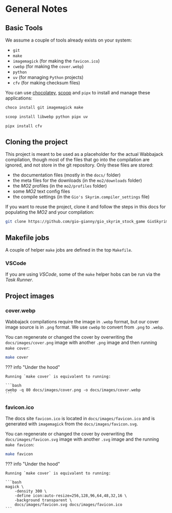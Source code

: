 # General Notes

## Basic Tools

We assume a couple of tools already exists on your system:

* `git`
* `make`
* `imagemagick` (for making the `favicon.ico`)
* `cwebp` (for making the `cover.webp`)
* `python`
* `uv` (for managing `Python` projects)
* `cfv` (for making checksum files)

You can use [chocolatey](https://community.chocolatey.org/), [scoop](https://scoop.sh/) and `pipx` to
install and manage these applications:

```bash
choco install git imagemagick make
```

```bash
scoop install libwebp python pipx uv
```

```bash
pipx install cfv
```

## Cloning the project

This project is meant to be used as a placeholder for the actual Wabbajack compilation,
though most of the files that go into the compilation are ignored, and not store in the git
repository. Only these files are stored:

* the documentation files (mostly in the `docs/` folder)
* the meta files for the downloads (in the `mo2/downloads` folder)
* the *MO2* profiles (in the `mo2/profiles` folder)
* some *MO2* text config files
* the compile settings (in the `Gio's Skyrim.compiler_settings` file)

If you want to reuse the project, clone it and follow the steps in this docs for populating
the *MO2* and your compilation:

```bash
git clone https://github.com/gio-gianny/gio_skyrim_stock_game GioSkyrim
```

## Makefile jobs

A couple of helper `make` jobs are defined in the top `Makefile`.

### VSCode

If you are using *VSCode*, some of the `make` helper hobs can be run via the *Task Runner*.

## Project images

### cover.webp

Wabbajack compilations require the image in `.webp` format, but our cover image source is
in `.png` format. We use `cwebp` to convert from `.png` to `.webp`.

You can regenerate or changed the cover by overwriting the `docs/images/cover.png` image
with another `.png` image and then running `make cover`:

```bash
make cover
```

??? info "Under the hood"

    Running `make cover` is equivalent to running:

    ```bash
    cwebp -q 80 docs/images/cover.png -o docs/images/cover.webp
    ```

### favicon.ico

The docs site `favicon.ico` is located in `docs/images/favicon.ico` and is generated with
`imagemagick` from the `docs/images/favicon.svg`.

You can regenerate or changed the cover by overwriting the `docs/images/favicon.svg` image
with another `.svg` image and the running `make favicon`:

```bash
make favicon
```

??? info "Under the hood"

    Running `make cover` is equivalent to running:

    ```bash
    magick \
        -density 300 \
        -define icon:auto-resize=256,128,96,64,48,32,16 \
        -background transparent \
        docs/images/favicon.svg docs/images/favicon.ico
    ```
